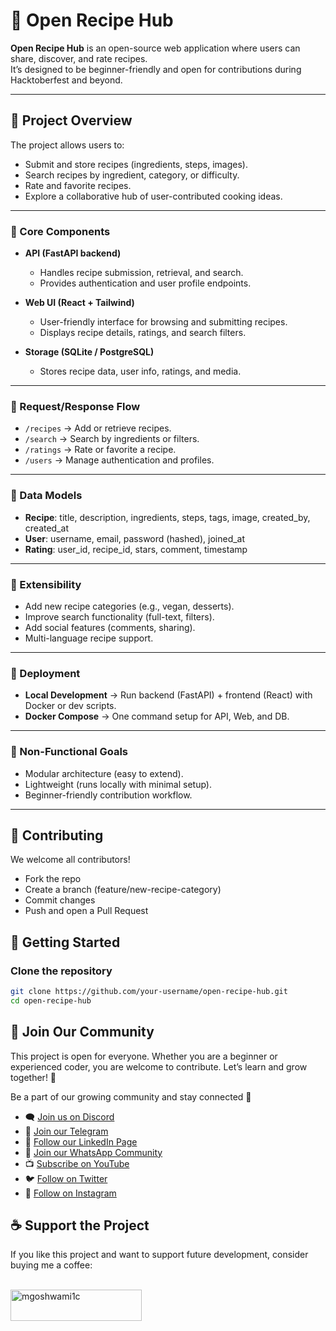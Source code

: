 # 🍲 Open Recipe Hub

**Open Recipe Hub** is an open-source web application where users can share, discover, and rate recipes.  
It’s designed to be beginner-friendly and open for contributions during Hacktoberfest and beyond.  

---

## 📌 Project Overview
The project allows users to:
- Submit and store recipes (ingredients, steps, images).
- Search recipes by ingredient, category, or difficulty.
- Rate and favorite recipes.
- Explore a collaborative hub of user-contributed cooking ideas.

---



### 🔹 Core Components
- **API (FastAPI backend)**  
  - Handles recipe submission, retrieval, and search.  
  - Provides authentication and user profile endpoints.  

- **Web UI (React + Tailwind)**  
  - User-friendly interface for browsing and submitting recipes.  
  - Displays recipe details, ratings, and search filters.  

- **Storage (SQLite / PostgreSQL)**  
  - Stores recipe data, user info, ratings, and media.  

---

### 🔹 Request/Response Flow
- `/recipes` → Add or retrieve recipes.  
- `/search` → Search by ingredients or filters.  
- `/ratings` → Rate or favorite a recipe.  
- `/users` → Manage authentication and profiles.  

---

### 🔹 Data Models
- **Recipe**: title, description, ingredients, steps, tags, image, created_by, created_at  
- **User**: username, email, password (hashed), joined_at  
- **Rating**: user_id, recipe_id, stars, comment, timestamp  

---

### 🔹 Extensibility
- Add new recipe categories (e.g., vegan, desserts).  
- Improve search functionality (full-text, filters).  
- Add social features (comments, sharing).  
- Multi-language recipe support.  

---

### 🔹 Deployment
- **Local Development** → Run backend (FastAPI) + frontend (React) with Docker or dev scripts.  
- **Docker Compose** → One command setup for API, Web, and DB.  

---

### 🔹 Non-Functional Goals
- Modular architecture (easy to extend).  
- Lightweight (runs locally with minimal setup).  
- Beginner-friendly contribution workflow.  

---

## 🤝 Contributing

We welcome all contributors!

- Fork the repo
- Create a branch (feature/new-recipe-category)
- Commit changes
- Push and open a Pull Request

## 🚀 Getting Started

### Clone the repository
```bash
git clone https://github.com/your-username/open-recipe-hub.git
cd open-recipe-hub
```
## 📢 Join Our Community
This project is open for everyone. Whether you are a beginner or experienced coder, you are welcome to contribute. Let’s learn and grow together! 🌱


Be a part of our growing community and stay connected 🚀  

- 🗨️ [Join us on Discord](https://discord.gg/YMJp48qbwR)
- 📢 [Join our Telegram](https://t.me/gwcacademy)
- 💼 [Follow our LinkedIn Page](https://www.linkedin.com/company/gwc-academy/)  
- 💬 [Join our WhatsApp Community](https://whatsapp.com/channel/0029ValnoT1CBtxNi4lt8h1s)
- 📺 [Subscribe on YouTube](https://www.youtube.com/c/growwithcode?sub_confirmation=1)  
- 🐦 [Follow on Twitter](https://x.com/goshwami_manish) 
- 📸 [Follow on Instagram](https://www.instagram.com/grow_with_code)  


## ☕ Support the Project
<p>If you like this project and want to support future development, consider buying me a coffee:</p><br>
<a href="https://www.buymeacoffee.com/mgoshwami1c"> <img align="left" src="https://cdn.buymeacoffee.com/buttons/v2/default-yellow.png" height="50" width="210" alt="mgoshwami1c" ></a>
  
  <br><br/>
